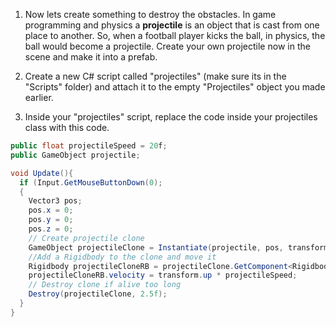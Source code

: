 1. Now lets create something to destroy the obstacles. In game programming and physics a **projectile** is an object that is cast from one place to another. So, when a football player kicks the ball, in physics, the ball would become a projectile. Create your own projectile now in the scene and make it into a prefab.

2. Create a new C# script called "projectiles" (make sure its in the "Scripts" folder) and attach it to the empty "Projectiles" object you made earlier.

3.  Inside your "projectiles" script, replace the code inside your projectiles class with this code.

```csharp
public float projectileSpeed = 20f;
public GameObject projectile;

void Update(){
  if (Input.GetMouseButtonDown(0);
  {
    Vector3 pos;
    pos.x = 0;
    pos.y = 0;
    pos.z = 0;
    // Create projectile clone
    GameObject projectileClone = Instantiate(projectile, pos, transform.rotation) as GameObject; 
    //Add a Rigidbody to the clone and move it
    Rigidbody projectileCloneRB = projectileClone.GetComponent<Rigidbody>();
    projectileCloneRB.velocity = transform.up * projectileSpeed;
    // Destroy clone if alive too long
    Destroy(projectileClone, 2.5f);
  }
}
